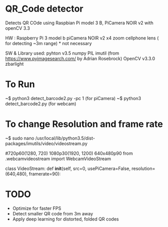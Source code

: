   # QR_Code detector
  Detects QR COde using Raspbian Pi model 3 B, PiCamera NOIR v2 
  with openCV 3.3

  HW : Raspberry Pi 3 model b 
       piCamera NOIR v2 
       x4 zoom cellphone lens ( for detecting ~3m range) * not necessary
       
  SW & Library used: pyhton v3.5
                     numpy
                     PIL
                     imutil (from https://www.pyimagesearch.com/ by Adrian Rosebrock)
                     OpenCV v3.3.0
                     zbarlight
                     
                
  # To Run
  ~$ python3 detect_barcode2.py -pc 1   (for piCamera)
  ~$ python3 detect_barcode2.py         (for webcam)
  
  # To change Resolution and frame rate
  ~$ sudo nano /usr/local/lib/python3.5/dist-packages/imutils/video/videostream.py
  
  #720p60(1280, 720)  1080p30(1920, 1200) 640x480p90
  from .webcamvideostream import WebcamVideoStream

  class VideoStream:
        def __init__(self, src=0, usePiCamera=False, resolution=(640,480),
                framerate=90):

  # TODO
  * Optimize for faster FPS
  * Detect smaller QR code from 3m away
  * Apply deep learning for distorted, folded QR codes
